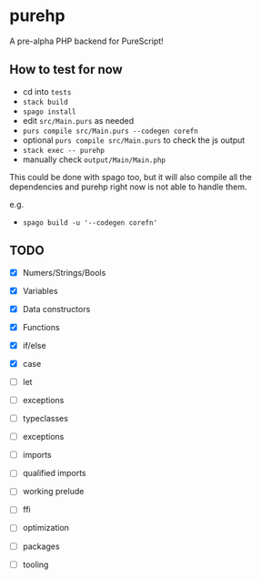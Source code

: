# purehp

A pre-alpha PHP backend for PureScript!

## How to test for now
- cd into `tests`
- `stack build`
- `spago install`
- edit `src/Main.purs` as needed
- `purs compile src/Main.purs --codegen corefn`
- optional `purs compile src/Main.purs` to check the js output
- `stack exec -- purehp`
- manually check `output/Main/Main.php`

This could be done with spago too, but it will also compile all the dependencies and purehp right now is not able to handle them.

e.g.
- `spago build -u '--codegen corefn'`



## TODO

- [x] Numers/Strings/Bools
- [x] Variables
- [x] Data constructors
- [x] Functions
- [x] if/else
- [x] case
- [ ] let
- [ ] exceptions
- [ ] typeclasses
- [ ] exceptions
- [ ] imports
- [ ] qualified imports
- [ ] working prelude
- [ ] ffi
- [ ] optimization
- [ ] packages
- [ ] tooling

